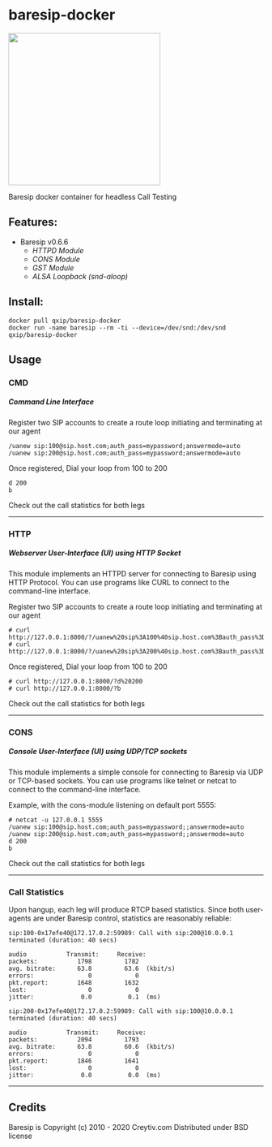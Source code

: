 baresip-docker
==============

<img src="https://raw.githubusercontent.com/baresip/baresip/master/share/logo.png" width=300>

Baresip docker container for headless Call Testing

## Features:

* Baresip v0.6.6
  - *HTTPD Module*
  - *CONS Module*
  - *GST Module*
  - *ALSA Loopback (snd-aloop)*

## Install:
```
docker pull qxip/baresip-docker
docker run -name baresip --rm -ti --device=/dev/snd:/dev/snd qxip/baresip-docker
```

## Usage

### CMD
##### Command Line Interface
Register two SIP accounts to create a route loop initiating and terminating at our agent
```
/uanew sip:100@sip.host.com;auth_pass=mypassword;answermode=auto
/uanew sip:200@sip.host.com;auth_pass=mypassword;answermode=auto
```
Once registered, Dial your loop from 100 to 200
```
d 200
b
```
Check out the call statistics for both legs

-------------

### HTTP
##### Webserver User-Interface (UI) using HTTP Socket
This module implements an HTTPD server for connecting to Baresip using HTTP Protocol. 
You can use programs like CURL to connect to the command-line interface.

Register two SIP accounts to create a route loop initiating and terminating at our agent
```
# curl http://127.0.0.1:8000/?/uanew%20sip%3A100%40sip.host.com%3Bauth_pass%3Dmypassword%3Banswermode=auto
# curl http://127.0.0.1:8000/?/uanew%20sip%3A200%40sip.host.com%3Bauth_pass%3Dmypassword%3Banswermode=auto
```
Once registered, Dial your loop from 100 to 200
```
# curl http://127.0.0.1:8000/?d%20200
# curl http://127.0.0.1:8000/?b
```
Check out the call statistics for both legs


-------------

### CONS
##### Console User-Interface (UI) using UDP/TCP sockets
 
This module implements a simple console for connecting to Baresip via UDP or TCP-based sockets. 
You can use programs like telnet or netcat to connect to the command-line interface.
 
Example, with the cons-module listening on default port 5555:
 
```
# netcat -u 127.0.0.1 5555
/uanew sip:100@sip.host.com;auth_pass=mypassword;;answermode=auto
/uanew sip:200@sip.host.com;auth_pass=mypassword;;answermode=auto
d 200
b
```

Check out the call statistics for both legs

-------------

### Call Statistics
Upon hangup, each leg will produce RTCP based statistics. Since both user-agents are under Baresip control, statistics are reasonably reliable:
```
sip:100-0x17efe40@172.17.0.2:59989: Call with sip:200@10.0.0.1 terminated (duration: 40 secs)

audio           Transmit:     Receive:
packets:           1798         1782
avg. bitrate:      63.8         63.6  (kbit/s)
errors:               0            0
pkt.report:        1648         1632
lost:                 0            0
jitter:             0.0          0.1  (ms)

sip:200-0x17efe40@172.17.0.2:59989: Call with sip:100@10.0.0.1 terminated (duration: 40 secs)

audio           Transmit:     Receive:
packets:           2094         1793
avg. bitrate:      63.8         60.6  (kbit/s)
errors:               0            0
pkt.report:        1846         1641
lost:                 0            0
jitter:             0.0          0.0  (ms)
```

-------------

## Credits
Baresip is Copyright (c) 2010 - 2020 Creytiv.com Distributed under BSD license
